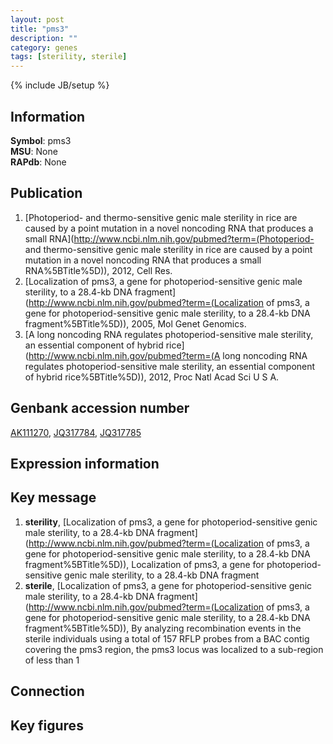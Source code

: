 ```yaml
---
layout: post
title: "pms3"
description: ""
category: genes
tags: [sterility, sterile]
---
```

{% include JB/setup %}

## Information
__Symbol__: pms3  
__MSU__: None  
__RAPdb__: None  

## Publication
1. [Photoperiod- and thermo-sensitive genic male sterility in rice are caused by a point mutation in a novel noncoding RNA that produces a small RNA](http://www.ncbi.nlm.nih.gov/pubmed?term=(Photoperiod- and thermo-sensitive genic male sterility in rice are caused by a point mutation in a novel noncoding RNA that produces a small RNA%5BTitle%5D)), 2012, Cell Res.
2. [Localization of pms3, a gene for photoperiod-sensitive genic male sterility, to a 28.4-kb DNA fragment](http://www.ncbi.nlm.nih.gov/pubmed?term=(Localization of pms3, a gene for photoperiod-sensitive genic male sterility, to a 28.4-kb DNA fragment%5BTitle%5D)), 2005, Mol Genet Genomics.
3. [A long noncoding RNA regulates photoperiod-sensitive male sterility, an essential component of hybrid rice](http://www.ncbi.nlm.nih.gov/pubmed?term=(A long noncoding RNA regulates photoperiod-sensitive male sterility, an essential component of hybrid rice%5BTitle%5D)), 2012, Proc Natl Acad Sci U S A.

## Genbank accession number
[AK111270](http://www.ncbi.nlm.nih.gov/nuccore/AK111270), [JQ317784](http://www.ncbi.nlm.nih.gov/nuccore/JQ317784), [JQ317785](http://www.ncbi.nlm.nih.gov/nuccore/JQ317785)

## Expression information

## Key message
1. __sterility__, [Localization of pms3, a gene for photoperiod-sensitive genic male sterility, to a 28.4-kb DNA fragment](http://www.ncbi.nlm.nih.gov/pubmed?term=(Localization of pms3, a gene for photoperiod-sensitive genic male sterility, to a 28.4-kb DNA fragment%5BTitle%5D)), Localization of pms3, a gene for photoperiod-sensitive genic male sterility, to a 28.4-kb DNA fragment
2. __sterile__, [Localization of pms3, a gene for photoperiod-sensitive genic male sterility, to a 28.4-kb DNA fragment](http://www.ncbi.nlm.nih.gov/pubmed?term=(Localization of pms3, a gene for photoperiod-sensitive genic male sterility, to a 28.4-kb DNA fragment%5BTitle%5D)),  By analyzing recombination events in the sterile individuals using a total of 157 RFLP probes from a BAC contig covering the pms3 region, the pms3 locus was localized to a sub-region of less than 1

## Connection

## Key figures


